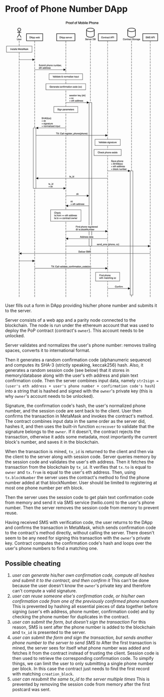 # Proof of Phone Number DApp

![Click on image to enlarge](../../../../.gitbook/assets/pona.png)

User fills out a form in DApp providing his/her phone number and submits it to the server.

Server consists of a web app and a parity node connected to the blockchain. The node is run under the ethereum account that was used to deploy the PoP contract \(contract's `owner`\). This account needs to be unlocked.

Server validates and normalizes the user's phone number: removes trailing spaces, converts it to international format.

Then it generates a random confirmation code \(alphanumeric sequence\) and computes its SHA-3 \(strictly speaking, keccak256\) hash. Also, it generates a random session code \(see below\) that it stores in memory/database along with the user's eth address and plain text confirmation code. Then the server combines input data, namely `str2sign = (user's eth address + user's phone number + confirmation code's hash`\) into a string that is hashed and signed with the `owner`'s private key \(this is why `owner`'s account needs to be unlocked\).

Signature, the confirmation code's hash, the user's normalized phone number, and the session code are sent back to the client. User then confirms the transaction in MetaMask and invokes the contract's method. The contract combines input data in the same order as the server did, hashes it, and then uses the built-in function `ecrecover` to validate that the signature belongs to the `owner`. If it doesn't, the contract rejects the transaction, otherwise it adds some metadata, most importantly the current block's number, and saves it in the blockchain.

When the transaction is mined, `tx_id` is returned to the client and then via the client to the server along with session code. Server queries memory by the session code and validates the user's eth address. Then it fetches the transaction from the blockchain by `tx_id`. It verifies that `tx.to` is equal to `owner` and `tx.from` is equal to the user's eth address. Then, using `tx.blockNumber` the server uses the contract's method to find the phone number added at that blockNumber. User should be limited to registering at most one phone number per eth block.

Then the server uses the session code to get plain text confirmation code from memory and send it via SMS service \(twilio.com\) to the user's phone number. Then the server removes the session code from memory to prevent reuse.

Having received SMS with verification code, the user returns to the DApp and confirms the transaction in MetaMask, which sends confirmation code to the contract's method directly, without calling the server. There doesn't seem to be any need for signing this transaction with the `owner`'s private key. Contract computes the confirmation code's hash and loops over the user's phone numbers to find a matching one.

## Possible cheating

1. _user can generate his/her own confirmation code, compute all hashes and submit it to the contract, and then confirm it_ This can't be done because the user doesn't know the `owner`'s private key and therefore can't compute a valid signature.
2. _user can reuse someone else's confirmation code, or his/her own confirmation code from one of the previously confirmed phone numbers_ This is prevented by hashing all essential pieces of data together before signing \(user's eth address, phone number, confirmation code\) and by checking the phone number for duplicates in the contract.
3. _user can submit the form, but doesn't sign the transaction_ For this reason, SMS is sent after the phone number is added to the blockchain and `tx_id` is presented to the server.
4. _user can submit the form and sign the transaction, but sends another phone number to the server to send SMS to_ After the first transaction is mined, the server sees for itself what phone number was added and fetches it from the contract instead of trusting the client. Session code is then used to retrieve the corresponding confirmation code. To simpify things, we can limit the user to only submitting a single phone number per block. In this case the contract just needs to find the first record with matching `creation_block`.
5. _user can resubmit the same tx\_id to the server multiple times_ This is prevented by removing the session code from memory after the first postcard was sent.

